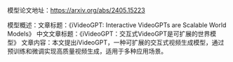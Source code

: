 模型论文地址：https://arxiv.org/abs/2405.15223

模型概述：文章标题：《iVideoGPT: Interactive VideoGPTs are Scalable World Models》
中文文章标题：《iVideoGPT：交互式VideoGPT是可扩展的世界模型》
文章内容：本文提出iVideoGPT，一种可扩展的交互式视频生成模型，通过预训练和微调实现高质量视频生成，适用于多种应用场景。
